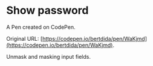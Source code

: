 # Show password

A Pen created on CodePen.

Original URL: [https://codepen.io/bertdida/pen/WaKjmd](https://codepen.io/bertdida/pen/WaKjmd).

Unmask and masking input fields.